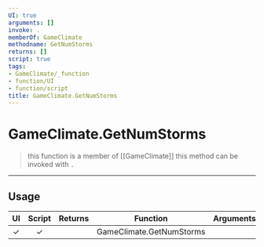 ```yaml
---
UI: true
arguments: []
invoke: .
memberOf: GameClimate
methodname: GetNumStorms
returns: []
script: true
tags:
- GameClimate/_function
- function/UI
- function/script
title: GameClimate.GetNumStorms
---
```

# GameClimate.GetNumStorms
> this function is a member of [[GameClimate]]
> this method can be invoked with `.`
-----
## Usage
|  UI | Script | Returns | Function | Arguments |
|:---:|:------:|-------:|:--------:|:---------|
|✓|✓||GameClimate.GetNumStorms||
